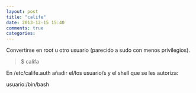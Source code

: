 ```yaml
---
layout: post
title: "calife"
date: 2013-12-15 15:40
comments: true
categories: 
---
```

Convertirse en root u otro usuario (parecido a sudo con menos privilegios).

>$ califa

En /etc/calife.auth añadir el/los usuario/s y el shell que se les autoriza:

usuario:/bin/bash

